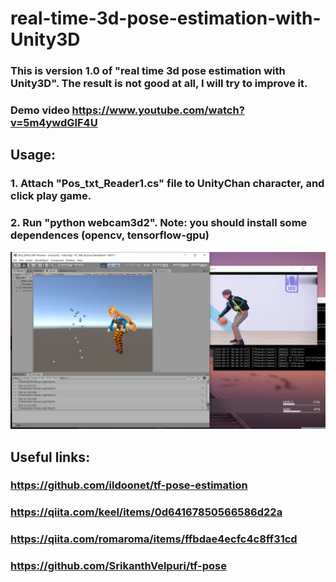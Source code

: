 # real-time-3d-pose-estimation-with-Unity3D

### This is version 1.0 of "real time 3d pose estimation with Unity3D". The result is not good at all, I will try to improve it.
### Demo video https://www.youtube.com/watch?v=5m4ywdGlF4U

## Usage: 
### 1. Attach "Pos_txt_Reader1.cs" file to UnityChan character, and click play game.
### 2. Run "python webcam3d2". Note: you should install some dependences (opencv, tensorflow-gpu)

<img src="version1.0 demo.png"/>

## Useful links:
### https://github.com/ildoonet/tf-pose-estimation
### https://qiita.com/keel/items/0d64167850566586d22a
### https://qiita.com/romaroma/items/ffbdae4ecfc4c8ff31cd
### https://github.com/SrikanthVelpuri/tf-pose
